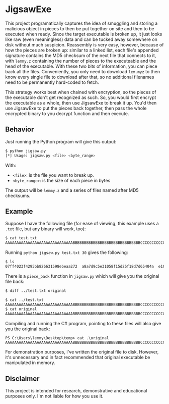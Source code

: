 # JigsawExe

This project programatically captures the idea of smuggling and storing a malicious object in pieces to then be put together on site and then to be executed when ready. Since the target executable is broken up, it just looks like raw (even meaningless) data and can be tucked away somewhere on disk without much suspicion. Reassembly is very easy, however, because of how the pieces are broken up: similar to a linked list, each file's appended signature contains the MD5 checksum of the next file that connects to it, with `lemmy.z` containing the number of pieces to the executeable and the head of the executable. With these two bits of information, you can piece back all the files. Conveniently, you only need to download `lem.myz` to then know every single file to download after that, so no additional filenames need to be permanently hard-coded to fetch.

This strategy works best when chained with encryption, so the pieces of the executable don't get recognized as such. So, you would first encrypt the executable as a whole, then use JigsawExe to break it up. You'd then use JigsawExe to put the pieces back together, then pass the whole encrypted binary to you decrypt function and then execute.

## Behavior
Just running the Python program will give this output:
```bash
$ python jigsaw.py          
[*] Usage: jigsaw.py <file> <byte_range>
```
With:
- `<file>`: is the file you want to break up.
- `<byte_range>`: is the size of each piece in bytes

The output will be `lemmy.z` and a series of files named after MD5 checksums.

## Example
Suppose I have the following file (for ease of viewing, this example uses a `.txt` file, but any binary will work, too):
```bash
$ cat test.txt                        
AAAAAAAAAAAAAAAAAAAAAAAAAAAAAABBBBBBBBBBBBBBBBBBBBBBBBBBBBBBCCCCCCCCCCCCCCCCCCCCCCCCCCCCCC
```
Running `python jigsaw.py test.txt 30` gives the following:
```bash
$ ls
07ff4023f4295bb826631598ebeaa272  a8a7d9c5e31058f15d25f18d7d65404a  e10a2feca83a99f351c8cfb06d9068d2  lemmy.z
```
There is a `piece_back` function in `jigsaw.py` which will give you the original file back:
```bash
$ diff ../test.txt original 

$ cat ../test.txt 
AAAAAAAAAAAAAAAAAAAAAAAAAAAAAABBBBBBBBBBBBBBBBBBBBBBBBBBBBBBCCCCCCCCCCCCCCCCCCCCCCCCCCCCCC                                                                                                                                                             
$ cat original   
AAAAAAAAAAAAAAAAAAAAAAAAAAAAAABBBBBBBBBBBBBBBBBBBBBBBBBBBBBBCCCCCCCCCCCCCCCCCCCCCCCCCCCCCC
```

Compiling and running the C# program, pointing to these files will also give you the original back:
```
PS C:\Users\lemmy\Desktop\temp> cat .\original
AAAAAAAAAAAAAAAAAAAAAAAAAAAAAABBBBBBBBBBBBBBBBBBBBBBBBBBBBBBCCCCCCCCCCCCCCCCCCCCCCCCCCCCCC
```
For demonstration purposes, I've written the original file to disk. However, it's unnecessary and in fact recommended that original executable be manipulated in memory.

## Disclaimer
This project is intended for research, demonstrative and educational purposes only. I'm not liable for how you use it.